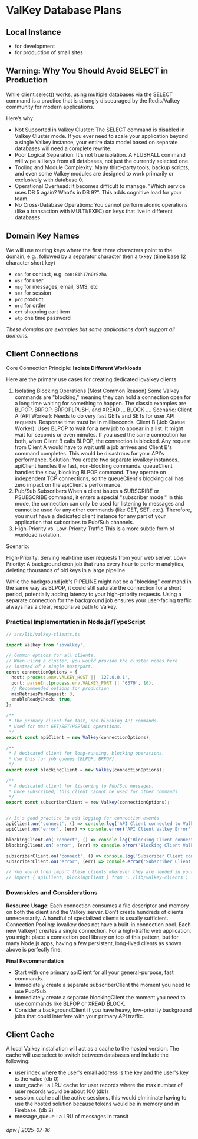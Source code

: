 # ValKey Database Plans

## Local Instance

* for development
* for production of small sites

## **Warning: Why You Should Avoid SELECT in Production**

While client.select() works, using multiple databases via the SELECT command is a practice that is strongly discouraged by the Redis/Valkey community for modern applications.

Here’s why:

* Not Supported in Valkey Cluster: The SELECT command is disabled in Valkey Cluster mode. If you ever need to scale your application beyond a single Valkey instance, your entire data model based on separate databases will need a complete rewrite.
* Poor Logical Separation: It's not true isolation. A FLUSHALL command will wipe all keys from all databases, not just the currently selected one.
* Tooling and Module Complexity: Many third-party tools, backup scripts, and even some Valkey modules are designed to work primarily or exclusively with database 0.
* Operational Overhead: It becomes difficult to manage. "Which service uses DB 5 again? What's in DB 9?". This adds cognitive load for your team.
* No Cross-Database Operations: You cannot perform atomic operations (like a transaction with MULTI/EXEC) on keys that live in different databases.

## Domain Key Names

We will use routing keys where the first three characters point to the domain, e.g., followed by a separator character then a txkey (time base 12 character short key)

* `con` for contact, e.g. `con:81h17nQrSzhA`
* `usr` for user
* `msg` for messages, email, SMS, etc
* `ses` for session 
* `prd` product
* `ord` for order
* `crt` shopping cart item
* `otp` one time password

_These domains are examples but some applications don't support all domains._

## Client Connections

Core Connection Principle: **Isolate Different Workloads**

Here are the primary use cases for creating dedicated iovalkey clients:

1. Isolating Blocking Operations (Most Common Reason)
Some Valkey commands are "blocking," meaning they can hold a connection open for a long time waiting for something to happen. The classic examples are BLPOP, BRPOP, BRPOPLPUSH, and XREAD ... BLOCK ....
Scenario:
Client A (API Worker): Needs to do very fast GETs and SETs for user API requests. Response time must be in milliseconds.
Client B (Job Queue Worker): Uses BLPOP to wait for a new job to appear in a list. It might wait for seconds or even minutes.
If you used the same connection for both, when Client B calls BLPOP, the connection is blocked. Any request from Client A would have to wait until a job arrives and Client B's command completes. This would be disastrous for your API's performance.
Solution: You create two separate iovalkey instances.
apiClient handles the fast, non-blocking commands.
queueClient handles the slow, blocking BLPOP command.
They operate on independent TCP connections, so the queueClient's blocking call has zero impact on the apiClient's performance.
2. Pub/Sub Subscribers
When a client issues a SUBSCRIBE or PSUBSCRIBE command, it enters a special "subscriber mode." In this mode, the connection can only be used for listening to messages and cannot be used for any other commands (like GET, SET, etc.).
Therefore, you must have a dedicated client instance for any part of your application that subscribes to Pub/Sub channels.
3. High-Priority vs. Low-Priority Traffic
This is a more subtle form of workload isolation.

Scenario:

High-Priority: Serving real-time user requests from your web server.
Low-Priority: A background cron job that runs every hour to perform analytics, deleting thousands of old keys in a large pipeline.

While the background job's PIPELINE might not be a "blocking" command in the same way as BLPOP, it could still saturate the connection for a short period, potentially adding latency to your high-priority requests. Using a separate connection for the background job ensures your user-facing traffic always has a clear, responsive path to Valkey.


### Practical Implementation in Node.js/TypeScript

```typescript
// src/lib/valkey-clients.ts

import Valkey from 'iovalkey';

// Common options for all clients.
// When using a cluster, you would provide the cluster nodes here
// instead of a single host/port.
const connectionOptions = {
  host: process.env.VALKEY_HOST || '127.0.0.1',
  port: parseInt(process.env.VALKEY_PORT || '6379', 10),
  // Recommended options for production
  maxRetriesPerRequest: 3,
  enableReadyCheck: true,
};

/**
 * The primary client for fast, non-blocking API commands.
 * Used for most GET/SET/HGETALL operations.
 */
export const apiClient = new Valkey(connectionOptions);

/**
 * A dedicated client for long-running, blocking operations.
 * Use this for job queues (BLPOP, BRPOP).
 */
export const blockingClient = new Valkey(connectionOptions);

/**
 * A dedicated client for listening to Pub/Sub messages.
 * Once subscribed, this client cannot be used for other commands.
 */
export const subscriberClient = new Valkey(connectionOptions);


// It's good practice to add logging for connection events
apiClient.on('connect', () => console.log('API Client connected to Valkey.'));
apiClient.on('error', (err) => console.error('API Client Valkey Error', err));

blockingClient.on('connect', () => console.log('Blocking Client connected to Valkey.'));
blockingClient.on('error', (err) => console.error('Blocking Client Valkey Error', err));

subscriberClient.on('connect', () => console.log('Subscriber Client connected to Valkey.'));
subscriberClient.on('error', (err) => console.error('Subscriber Client Valkey Error', err));

// You would then import these clients wherever they are needed in your app:
// import { apiClient, blockingClient } from '../lib/valkey-clients';
```

### Downsides and Considerations

**Resource Usage**: Each connection consumes a file descriptor and memory on both the client and the Valkey server. Don't create hundreds of clients unnecessarily. A handful of specialized clients is usually sufficient.
Connection Pooling: iovalkey does not have a built-in connection pool. Each new Valkey() creates a single connection. For a high-traffic web application, you might place a connection pool library on top of this pattern, but for many Node.js apps, having a few persistent, long-lived clients as shown above is perfectly fine.

**Final Recommendation**

* Start with one primary apiClient for all your general-purpose, fast commands.
* Immediately create a separate subscriberClient the moment you need to use Pub/Sub.
* Immediately create a separate blockingClient the moment you need to use commands like BLPOP or XREAD BLOCK.
* Consider a backgroundClient if you have heavy, low-priority background jobs that could interfere with your primary API traffic.

## Client Cache

A local Valkey installation will act as a cache to the hosted version.  The cache will use select to switch between databases and include the following:

* user index where the user's email address is the key and the user's key is the value (db 0)
* user_cache : a LRU cache for user records where the max number of user records would be about 100 (db1)
* session_cache : all the active sessions.  this would elmininate having to use the hosted solution because tokens would be in memory and in Firebase. (db 2)
* message_queue : a LRU of messages in transit

###### dpw | 2025-07-16
